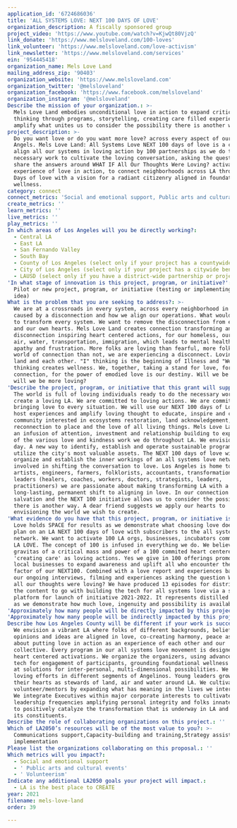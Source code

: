 ```yaml
---
application_id: '6724686036'
title: 'ALL SYSTEMS LOVE: NEXT 100 DAYS OF LOVE'
organization_description: A fiscally sponsored group
project_video: 'https://www.youtube.com/watch?v=KjwQt80VjzQ'
link_donate: 'https://www.melsloveland.com/100-loves'
link_volunteer: 'https://www.melsloveland.com/love-activism'
link_newsletter: 'https://www.melsloveland.com/services'
ein: '954445418'
organization_name: Mels Love Land
mailing_address_zip: '90403'
organization_website: 'https://www.melsloveland.com'
organization_twitter: '@melsloveland'
organization_facebook: 'https://www.facebook.com/melsloveland'
organization_instagram: '@melsloveland'
Describe the mission of your organization.: >-
  Mels Love Land embodies unconditional love in action to expand critical
  thinking through programs, storytelling, creating care filled experiences to
  amplify what unites us to consider the possibility there is another way.
project_description: >-
  Do you want love or do you want more love? across every aspect of our City of
  Angels. Mels Love Land: All Systems Love NEXT 100 days of love is a call to
  align all our systems in loving action by 100 partnerships as we do the
  necessary work to cultivate the loving conversation, asking the question and
  share the answers around WHAT IF All Our Thoughts Were Loving? activating an
  experience of love in action, to connect neighborhoods across LA through 100
  Days of love with a vision for a radiant citizenry aligned in foundational
  wellness.
category: connect
connect_metrics: 'Social and emotional support, Public arts and cultural events, Volunteerism'
create_metrics: ''
learn_metrics: ''
live_metrics: ''
play_metrics: ''
In which areas of Los Angeles will you be directly working?:
  - Central LA
  - East LA
  - San Fernando Valley
  - South Bay
  - County of Los Angeles (select only if your project has a countywide benefit)
  - City of Los Angeles (select only if your project has a citywide benefit)
  - LAUSD (select only if you have a district-wide partnership or project)
'In what stage of innovation is this project, program, or initiative?': >-
  Pilot or new project, program, or initiative (testing or implementing a new
  idea)
What is the problem that you are seeking to address?: >-
  We are at a crossroads in every system, across every neighborhood in LA,
  caused by a disconnection and how we align our operations. What would it take
  to transform every system. We want to remove the disconnection from each other
  and our own hearts. Mels Love Land creates connection transforming any
  disconnection inspiring heart centered actions, for our homeless, our land,
  air, water, transportation, immigration, which leads to mental health issues,
  apathy and frustration. More folks are loving than fearful, more folks want a
  world of connection than not, we are experiencing a disconnect. Loving our
  land and each other. "I" thinking is the beginning of Illness and "We"
  thinking creates wellness. We, together, taking a stand for love, for
  connection, for the power of emodied love is our destiny. Will we be loving or
  will we be more loving?
'Describe the project, program, or initiative that this grant will support to address the problem identified.': >-
  The world is full of loving individuals ready to do the necessary work to
  create a loving LA. We are committed to loving actions. We are committed to
  bringing love to every situation. We will use our NEXT 100 days of Love to
  host experiences and amplify loving thought to educate, inspire and connect to
  community interested in ecosystems restoration, land acknowledgement, rooted
  reconnection to place and the love of all living things. Mels Love Land needs
  an infusion of attention, investment and relationship building to expand all
  of the various love and kindness work we do throughout LA. We envision a new
  day. A new way to identify, establish and operate sustainable programs that
  utilize the city's most valuable assets. The NEXT 100 days of love will host,
  organize and establish the inner workings of an all systems love network,
  involved in shifting the conversation to love. Los Angeles is home to so many
  artists, engineers, farmers, folklorists, accountants, transformational
  leaders (healers, coaches, workers, doctors, strategists, leaders,
  practitioners) we are passionate about making transforming LA with a
  long-lasting, permanent shift to aligning in love. In our connection is our
  salvation and the NEXT 100 initiative allows us to consider the possibility
  there is another way. A dear friend suggests we apply our hearts to
  envisioning the world we wish to create.
'What evidence do you have that this project, program, or initiative is or will be successful, and how will you define and measure success?': >-
  Love holds SPACE for results as we demonstrate what choosing love does. We
  plan on an LA NEXT 100 days of love with subscribers to the all systems love
  network. We want to activate 100 LA orgs, businesses, incubators committed to
  LA LOVE. The concept of 100 is infused in everything we do. We believe in the
  gravitas of a critical mass and power of a 100 commited heart centered folks
  'creating care' as loving actions. Yes we give in 100 offerings promoting
  local businesses to expand awareness and uplift all who encounter the love
  factor of our NEXT100. Combined with a love report and experiences based on
  our ongoing interviews, filming and experiences asking the question WHAT IF
  all our thoughts were loving? We have produced 13 episodes for distribution as
  the content to go with building the tech for all systems love via a streaming
  platform for launch of initiative 2021-2022. It represents distilled wisdom,
  as we demonstrate how much love, ingenuity and possibility is available in LA.
'Approximately how many people will be directly impacted by this project, program, or initiative?': '3500'
'Approximately how many people will be indirectly impacted by this project, program, or initiative?': '125000'
Describe how Los Angeles County will be different if your work is successful.: >-
  We envision a vibrant LA where folks of different backgrounds, beliefs,
  opinions and ideas are aligned in love, co-creating harmony, peace as we go
  about putting love in action as an experience of each other and our
  collective. Every program in our all systems love movement is designed as
  heart centered activations. We organize the organizers, using advanced loving
  tech for engagement of participants, grounding foundational wellness to arrive
  at solutions for inter-personal, multi-dimensional possibilities. We use our
  loving efforts in different segments of Angelinos. Young leaders growing into
  their hearts as stewards of land, air and water around LA. We cultivate
  volunteer/mentors by expanding what has meaning in the lives we interact with.
  We integrate Executives within major corporate interests to cultivate
  leadership frequencies amplifying personal integrity and folks innate ability
  to positively catalyze the transformation that is underway in LA and all of
  its constituents.
Describe the role of collaborating organizations on this project.: ''
Which of LA2050’s resources will be of the most value to you?: >-
  Communications support,Capacity-building and training,Strategy assistance and
  implementation
Please list the organizations collaborating on this proposal.: ''
Which metrics will you impact?:
  - Social and emotional support
  - ' Public arts and cultural events'
  - ' Volunteerism'
Indicate any additional LA2050 goals your project will impact.:
  - LA is the best place to CREATE
year: 2021
filename: mels-love-land
order: 39

---
```

